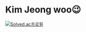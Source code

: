 # Kim Jeong woo😉
[![Solved.ac프로필](http://mazassumnida.wtf/api/generate_badge?boj=ujbae)](https://solved.ac/ujbae)
<!--
**wookim0719/wookim0719** is a ✨ _special_ ✨ repository because its `README.md` (this file) appears on your GitHub profile.

Here are some ideas to get you started:

- 🔭 I’m currently working on university
- 🌱 I’m currently learning software
- 👯 I’m looking to collaborate on ...
- 🤔 I’m looking for help with ...
- 💬 Ask me about ...
- 📫 How to reach me: ...
- 😄 Pronouns: ...
- ⚡ Fun fact: ...
-->

